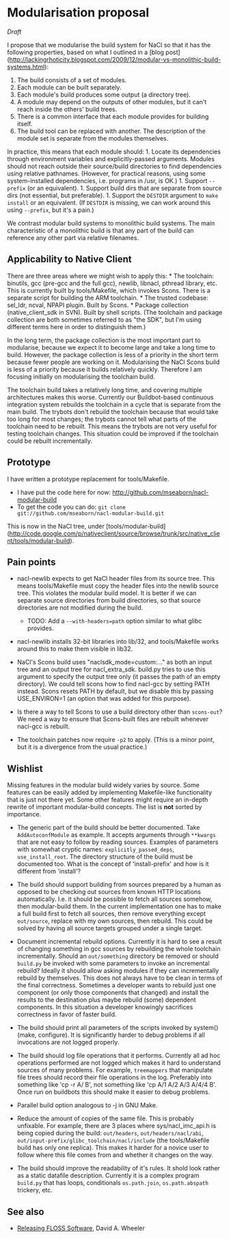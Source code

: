 # Modularisation proposal

_Draft_

I propose that we modularise the build system for NaCl so that it has the
following properties, based on what I outlined in a [blog post]
(http://lackingrhoticity.blogspot.com/2009/12/modular-vs-monolithic-build-systems.html):

1.  The build consists of a set of modules.
2.  Each module can be built separately.
3.  Each module's build produces some output (a directory tree).
4.  A module may depend on the outputs of other modules, but it can't reach
    inside the others' build trees.
5.  There is a common interface that each module provides for building itself.
6.  The build tool can be replaced with another. The description of the module
    set is separate from the modules themselves.

In practice, this means that each module should: 1. Locate its dependencies
through environment variables and explicitly-passed arguments. Modules should
not reach outside their source/build directories to find dependencies using
relative pathnames. (However, for practical reasons, using some system-installed
dependencies, i.e. programs in /usr, is OK.) 1. Support `--prefix` (or an
equivalent). 1. Support build dirs that are separate from source dirs (not
essential, but preferable). 1. Support the `DESTDIR` argument to `make install`
or an equivalent. (If `DESTDIR` is missing, we can work around this using
`--prefix`, but it's a pain.)

We contrast modular build systems to monolithic build systems. The main
characteristic of a monolithic build is that any part of the build can reference
any other part via relative filenames.

## Applicability to Native Client

There are three areas where we might wish to apply this: * The toolchain:
binutils, gcc (pre-gcc and the full gcc), newlib, libnacl, pthread library, etc.
This is currently built by tools/Makefile, which invokes Scons. There is a
separate script for building the ARM toolchain. * The trusted codebase:
sel\_ldr, ncval, NPAPI plugin. Built by Scons. * Package collection
(native\_client\_sdk in SVN). Built by shell scripts. (The toolchain and package
collection are both sometimes referred to as "the SDK", but I'm using different
terms here in order to distinguish them.)

In the long term, the package collection is the most important part to
modularise, because we expect it to become large and take a long time to build.
However, the package collection is less of a priority in the short term because
fewer people are working on it. Modularising the NaCl Scons build is less of a
priority because it builds relatively quickly. Therefore I am focusing initially
on modularising the toolchain build.

The toolchain build takes a relatively long time, and covering multiple
architectures makes this worse. Currently our Buildbot-based continuous
integration system rebuilds the toolchain in a cycle that is separate from the
main build. The trybots don't rebuild the toolchain because that would take too
long for most changes; the trybots cannot tell what parts of the toolchain need
to be rebuilt. This means the trybots are not very useful for testing toolchain
changes. This situation could be improved if the toolchain could be rebuilt
incrementally.

## Prototype

I have written a prototype replacement for tools/Makefile.

*   I have put the code here for now:
    http://github.com/mseaborn/nacl-modular-build
*   To get the code you can do: `git clone
    git://github.com/mseaborn/nacl-modular-build.git`

This is now in the NaCl tree, under [tools/modular-build]
(http://code.google.com/p/nativeclient/source/browse/trunk/src/native_client/tools/modular-build).

## Pain points

*   nacl-newlib expects to get NaCl header files from its source tree. This
    means tools/Makefile must copy the header files into the newlib source tree.
    This violates the modular build model. It is better if we can separate
    source directories from build directories, so that source directories are
    not modified during the build.

    *   TODO: Add a `--with-headers=path` option similar to what glibc provides.

*   nacl-newlib installs 32-bit libraries into lib/32, and tools/Makefile works
    around this to make them visible in lib32.

*   NaCl's Scons build uses "naclsdk\_mode=custom:..." as both an input tree and
    an output tree for nacl\_extra\_sdk. build.py tries to use this argument to
    specify the output tree only (it passes the path of an empty directory). We
    could tell scons how to find nacl-gcc by setting PATH instead. Scons resets
    PATH by default, but we disable this by passing USE\_ENVIRON=1 (an option
    that was added for this purpose).

*   Is there a way to tell Scons to use a build directory other than
    `scons-out`? We need a way to ensure that Scons-built files are rebuilt
    whenever nacl-gcc is rebuilt.

*   The toolchain patches now require `-p2` to apply. (This is a minor point,
    but it is a divergence from the usual practice.)

## Wishlist

Missing features in the modular build widely varies by source. Some features can
be easily added by implementing Makefile-like functionality that is just not
there yet. Some other features might require an in-depth rewrite of important
modular-build concepts. The list is **not** sorted by importance.

*   The generic part of the build should be better documented. Take
    `AddAutoconfModule` as example. It accepts arguments through `**kwargs` that
    are not easy to follow by reading sources. Examples of parameters with
    somewhat cryptic names: `explicitly_passed_deps`, `use_install_root`. The
    directory structure of the build must be documented too. What is the concept
    of 'install-prefix' and how is it different from 'install'?

*   The build should support building from sources prepared by a human as
    opposed to be checking out sources from known HTTP locations automatically.
    I.e. it should be possible to fetch all sources somehow, then modular-build
    them. In the current implementation one has to make a full build first to
    fetch all sources, then remove everything except `out/source`, replace with
    my own sources, then rebuild. This could be solved by having all source
    targets grouped under a single target.

*   Document incremental rebuild options. Currently it is hard to see a result
    of changing something in gcc sources by rebuilding the whole toolchain
    incrementally. Should an `out/something` directory be removed or should
    `build.py` be invoked with some parameters to invoke an incremental rebuild?
    Ideally it should allow asking modules if they can incrementally rebuild by
    themselves. This does not always have to be clean in terms of the final
    correctness. Sometimes a developer wants to rebuild just one component (or
    only those components that changed) and install the results to the
    destination plus maybe rebuild (some) dependent components. In this
    situation a developer knowingly sacrifices correctness in favor of faster
    build.

*   The build should print all parameters of the scripts invoked by system()
    (make, configure). It is significantly harder to debug problems if all
    invocations are not logged properly.

*   The build should log file operations that it performs. Currently all ad hoc
    operations performed are not logged which makes it hard to understand
    sources of many problems. For example, `treemappers` that manipulate file
    trees should record their file operations in the log. Preferably into
    something like 'cp -r A/ B', not something like 'cp A/1 A/2 A/3 A/4/4 B'.
    Once run on buildbots this should make it easier to debug problems.

*   Parallel build option analogous to -j in GNU Make.

*   Reduce the amount of copies of the same file. This is probably unfixable.
    For example, there are 3 places where sys/nacl\_imc\_api.h is being copied
    during the build: `out/headers`, `out/headers/nacl/abi`,
    `out/input-prefix/glibc_toolchain/nacl/include` (the tools/Makefile build
    has only one replica). This makes it harder for a novice user to follow
    where this file comes from and whether it changes on the way.

*   The build should improve the readability of it's rules. It shold look rather
    as a static datafile description. Currently it is a complex program
    `build.py` that has loops, conditionals `os.path.join`, `os.path.abspath`
    trickery, etc.

## See also

*   [Releasing FLOSS Software](http://www.dwheeler.com/blog/2009/04/13/), David
    A. Wheeler
